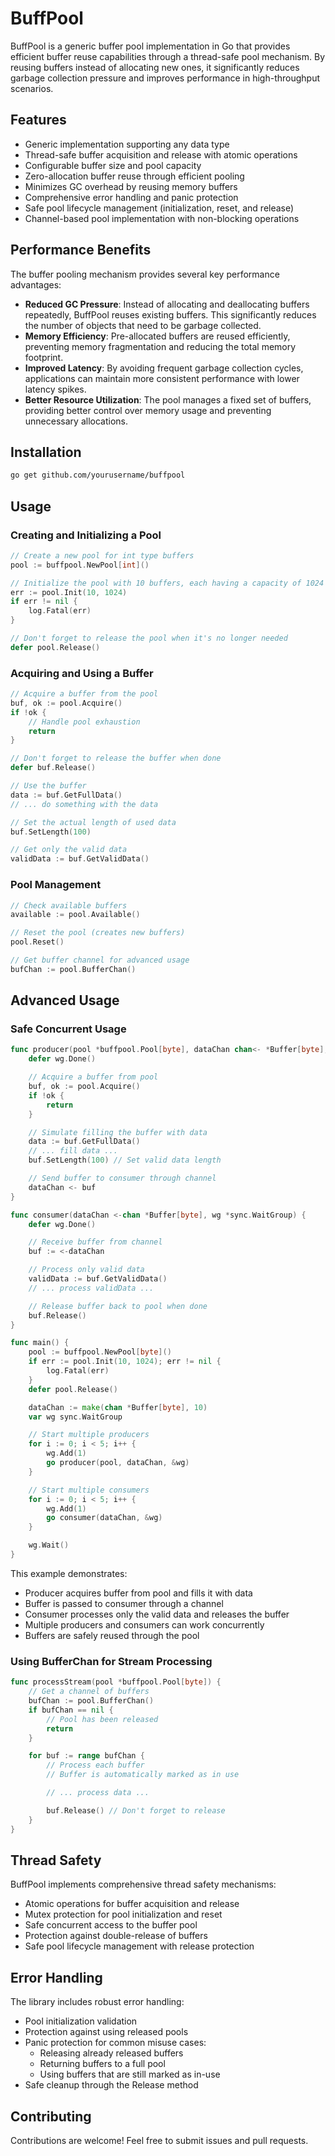 # BuffPool

BuffPool is a generic buffer pool implementation in Go that provides efficient buffer reuse capabilities through a thread-safe pool mechanism. By reusing buffers instead of allocating new ones, it significantly reduces garbage collection pressure and improves performance in high-throughput scenarios.

## Features

- Generic implementation supporting any data type
- Thread-safe buffer acquisition and release with atomic operations
- Configurable buffer size and pool capacity
- Zero-allocation buffer reuse through efficient pooling
- Minimizes GC overhead by reusing memory buffers
- Comprehensive error handling and panic protection
- Safe pool lifecycle management (initialization, reset, and release)
- Channel-based pool implementation with non-blocking operations

## Performance Benefits

The buffer pooling mechanism provides several key performance advantages:

- **Reduced GC Pressure**: Instead of allocating and deallocating buffers repeatedly, BuffPool reuses existing buffers. This significantly reduces the number of objects that need to be garbage collected.
- **Memory Efficiency**: Pre-allocated buffers are reused efficiently, preventing memory fragmentation and reducing the total memory footprint.
- **Improved Latency**: By avoiding frequent garbage collection cycles, applications can maintain more consistent performance with lower latency spikes.
- **Better Resource Utilization**: The pool manages a fixed set of buffers, providing better control over memory usage and preventing unnecessary allocations.

## Installation

```bash
go get github.com/yourusername/buffpool
```

## Usage

### Creating and Initializing a Pool

```go
// Create a new pool for int type buffers
pool := buffpool.NewPool[int]()

// Initialize the pool with 10 buffers, each having a capacity of 1024
err := pool.Init(10, 1024)
if err != nil {
    log.Fatal(err)
}

// Don't forget to release the pool when it's no longer needed
defer pool.Release()
```

### Acquiring and Using a Buffer

```go
// Acquire a buffer from the pool
buf, ok := pool.Acquire()
if !ok {
    // Handle pool exhaustion
    return
}

// Don't forget to release the buffer when done
defer buf.Release()

// Use the buffer
data := buf.GetFullData()
// ... do something with the data

// Set the actual length of used data
buf.SetLength(100)

// Get only the valid data
validData := buf.GetValidData()
```

### Pool Management

```go
// Check available buffers
available := pool.Available()

// Reset the pool (creates new buffers)
pool.Reset()

// Get buffer channel for advanced usage
bufChan := pool.BufferChan()
```

## Advanced Usage

### Safe Concurrent Usage

```go
func producer(pool *buffpool.Pool[byte], dataChan chan<- *Buffer[byte], wg *sync.WaitGroup) {
    defer wg.Done()

    // Acquire a buffer from pool
    buf, ok := pool.Acquire()
    if !ok {
        return
    }

    // Simulate filling the buffer with data
    data := buf.GetFullData()
    // ... fill data ...
    buf.SetLength(100) // Set valid data length

    // Send buffer to consumer through channel
    dataChan <- buf
}

func consumer(dataChan <-chan *Buffer[byte], wg *sync.WaitGroup) {
    defer wg.Done()

    // Receive buffer from channel
    buf := <-dataChan

    // Process only valid data
    validData := buf.GetValidData()
    // ... process validData ...

    // Release buffer back to pool when done
    buf.Release()
}

func main() {
    pool := buffpool.NewPool[byte]()
    if err := pool.Init(10, 1024); err != nil {
        log.Fatal(err)
    }
    defer pool.Release()

    dataChan := make(chan *Buffer[byte], 10)
    var wg sync.WaitGroup

    // Start multiple producers
    for i := 0; i < 5; i++ {
        wg.Add(1)
        go producer(pool, dataChan, &wg)
    }

    // Start multiple consumers
    for i := 0; i < 5; i++ {
        wg.Add(1)
        go consumer(dataChan, &wg)
    }

    wg.Wait()
}
```

This example demonstrates:
- Producer acquires buffer from pool and fills it with data
- Buffer is passed to consumer through a channel
- Consumer processes only the valid data and releases the buffer
- Multiple producers and consumers can work concurrently
- Buffers are safely reused through the pool

### Using BufferChan for Stream Processing

```go
func processStream(pool *buffpool.Pool[byte]) {
    // Get a channel of buffers
    bufChan := pool.BufferChan()
    if bufChan == nil {
        // Pool has been released
        return
    }

    for buf := range bufChan {
        // Process each buffer
        // Buffer is automatically marked as in use

        // ... process data ...

        buf.Release() // Don't forget to release
    }
}
```

## Thread Safety

BuffPool implements comprehensive thread safety mechanisms:

- Atomic operations for buffer acquisition and release
- Mutex protection for pool initialization and reset
- Safe concurrent access to the buffer pool
- Protection against double-release of buffers
- Safe pool lifecycle management with release protection

## Error Handling

The library includes robust error handling:

- Pool initialization validation
- Protection against using released pools
- Panic protection for common misuse cases:
  - Releasing already released buffers
  - Returning buffers to a full pool
  - Using buffers that are still marked as in-use
- Safe cleanup through the Release method

## Contributing

Contributions are welcome! Feel free to submit issues and pull requests.
